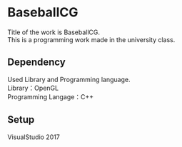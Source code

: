 # BaseballCG

Title of the work is BaseballCG.  
This is a programming work made in the university class.

## Dependency
Used Library and Programming language.  
Library：OpenGL  
Programming Langage：C++  

## Setup
VisualStudio 2017
